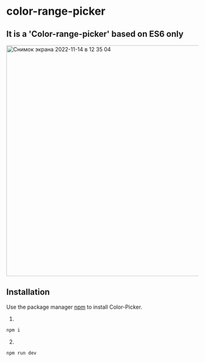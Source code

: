 # color-range-picker
## It is a 'Color-range-picker' based on ES6 only

<img width="603" alt="Снимок экрана 2022-11-14 в 12 35 04" src="https://user-images.githubusercontent.com/19332522/201651878-0abf22e7-02c0-4e09-9758-385381c1334b.png">

## Installation

Use the package manager [npm](https://www.npmjs.com/) to install Color-Picker.

1.
```bash
npm i
```

2.

```bash
npm run dev
```
